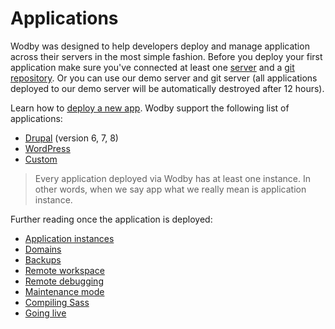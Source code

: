 # Applications

Wodby was designed to help developers deploy and manage application across their servers in the most simple fashion. Before you deploy your first application make sure you've connected at least one [server](../servers/README.md) and a [git repository](../git/README.md). Or you can use our demo server and git server (all applications deployed to our demo server will be automatically destroyed after 12 hours).

Learn how to [deploy a new app](deploy.md). Wodby support the following list of applications:

* [Drupal](drupal/README.md) (version 6, 7, 8)
* [WordPress](wordpress/README.md)
* [Custom](../stacks/custom/README.md)

> Every application deployed via Wodby has at least one instance. In other words, when we say app what we really mean is application instance. 

Further reading once the application is deployed:

* [Application instances](instances.md)
* [Domains](domains.md)
* [Backups](backups.md)
* [Remote workspace](remote-workspace/README.md)
* [Remote debugging](remote-debugging.md)
* [Maintenance mode](maintenance-mode.md)
* [Compiling Sass](sass.md)
* [Going live](going-live.md)
